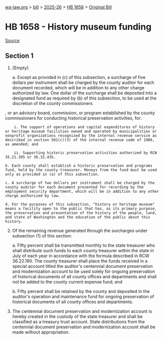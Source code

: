 [wa-law.org](/) > [bill](/bill/) > [2025-26](/bill/2025-26/) > [HB 1658](/bill/2025-26/hb/1658/) > [Original Bill](/bill/2025-26/hb/1658/1/)

# HB 1658 - History museum funding

[Source](http://lawfilesext.leg.wa.gov/biennium/2025-26/Pdf/Bills/House%20Bills/1658.pdf)

## Section 1
1. [Empty]

    a. Except as provided in (c) of this subsection, a surcharge of five dollars per instrument shall be charged by the county auditor for each document recorded, which will be in addition to any other charge authorized by law. One dollar of the surcharge shall be deposited into a designated fund as required by (b) of this subsection, to be used at the discretion of the county commissioners

, or an advisory board, commission, or program established by the county commissioners for conducting historical preservation activities, for:

        i. The support of operations and capital expenditures of history or heritage museum facilities owned and operated by municipalities or nonprofit organizations recognized by the internal revenue service as described in section 501(c)(3) of the internal revenue code of 1986, as amended; and

        ii. Supporting historic preservation activities authorized by RCW 35.21.395 or 36.32.435.

    b. Each county shall establish a historic preservation and programs fund, held by the county treasurer. Moneys from the fund must be used only as provided in (a) of this subsection.

    c. A surcharge of two dollars per instrument shall be charged by the county auditor for each document presented for recording by the employment security department, which will be in addition to any other charge authorized by law.

    d. For the purposes of this subsection, "history or heritage museum" means a facility open to the public that has, as its primary purpose, the preservation and presentation of the history of the people, land, and state of Washington and the education of the public about this history.

2. Of the remaining revenue generated through the surcharges under subsection (1) of this section:

    a. Fifty percent shall be transmitted monthly to the state treasurer who shall distribute such funds to each county treasurer within the state in July of each year in accordance with the formula described in RCW 36.22.190. The county treasurer shall place the funds received in a special account titled the auditor's centennial document preservation and modernization account to be used solely for ongoing preservation of historical documents of all county offices and departments and shall not be added to the county current expense fund; and

    b. Fifty percent shall be retained by the county and deposited in the auditor's operation and maintenance fund for ongoing preservation of historical documents of all county offices and departments.

3. The centennial document preservation and modernization account is hereby created in the custody of the state treasurer and shall be classified as a treasury trust account. State distributions from the centennial document preservation and modernization account shall be made without appropriation.
